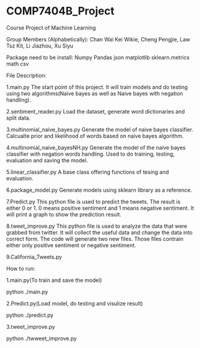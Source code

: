 # COMP7404B_Project
Course Project of Machine Learning 

Group Members (Alphabetically): Chan Wai Kei Wikie, Cheng Pengjie, Law Tsz Kit, Li Jiazhou, Xu Siyu

Package need to be install:
Numpy
Pandas
json
matplotlib
sklearn.metrics
math
csv


File Description:

1.main.py
The start point of this project. It will train models and do testing using two algorithms(Naive bayes as well as Naive bayes with negation handling).

2.sentiment_reader.py
Load the dataset, generate word dictionaries and split data.

3.multinomial_naive_bayes.py
Generate the model of naive bayes classifier. Calcualte prior and likelihood of words based on naive bayes algorithm.

4.multinomial_naive_bayesNH.py
Generate the model of the naive bayes classifier with negation words handling. Used to do training, testing, evaluation and saving the model.

5.linear_classifier.py
A base class offering functions of tesing and evaluation.

6.package_model.py
Generate models using sklearn library as a reference. 

7.Predict.py
This python file is used to predict the tweets. The result is either 0 or 1. 0 means positive sentiment and 1 means negative sentiment. It will print a graph to show the prediction result.

8.tweet_improve.py
This python file is used to analyze the data that were grabbed from twitter. It will collect the useful data and change the data into correct form. The code will generate two new files. Those files contrain either only positive sentiment or negative sentiment.

9.California_Tweets.py


How to run:

1.main.py(To train and save the model)

python ./main.py

2.Predict.py(Load model, do testing and visulize result)

python ./predict.py

3.tweet_improve.py

python ./twweet_improve.py


